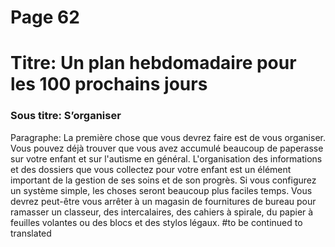 # Page 62
# Titre: Un plan hebdomadaire pour les 100 prochains jours
### Sous titre: S’organiser
Paragraphe: La première chose que vous devrez faire est de vous organiser. Vous pouvez déjà trouver que vous avez accumulé beaucoup de paperasse sur votre enfant et sur l'autisme en général. L'organisation des informations et des dossiers que vous collectez pour votre enfant est un élément important de la gestion de ses soins et de son progrès. Si vous configurez un système simple, les choses seront beaucoup plus faciles temps. Vous devrez peut-être vous arrêter à un magasin de fournitures de bureau pour ramasser un classeur, des intercalaires, des cahiers à spirale, du papier à feuilles volantes ou des blocs et des stylos légaux.
#to be continued to translated
